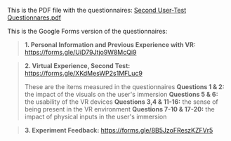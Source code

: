 This is the PDF file with the questionnaires:
[Second User-Test Questionnares.pdf](/.attachments/Second%20User-Test%20Questionnares-d7ca6e5a-4555-4ef3-aedb-4b4881c780eb.pdf)

This is the Google Forms version of the questionnaires: 

>**1. Personal Information and Previous Experience with VR:** https://forms.gle/UiD79Jtjo9W8McQi9

>**2. Virtual Experience, Second Test:** https://forms.gle/XKdMesWP2s1MFLuc9
> 
>These are the items measured in the questionnaires
**Questions 1 & 2:** the impact of the visuals on the user's immersion
**Questions 5 & 6:** the usability of the VR devices
**Questions 3,4 & 11-16:** the sense of being present in the VR environment
**Questions 7-10 & 17-20:** the impact of physical inputs in the user's immersion

>**3. Experiment Feedback:** https://forms.gle/8B5JzoFReszKZFVr5 
 